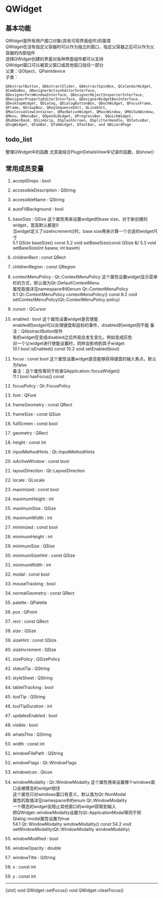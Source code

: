 # QWidget

## 基本功能
QWidget是所有用户接口对象(具有可视界面组件)的基类  
QWidget在没有指定父容器时可以作为独立的窗口，指定父容器之后可以作为父容器的内部组件  
选择QWidget创建的界面对各种界面组件都可以支持  
QWidget窗口可以被其父窗口或其他窗口挡住一部分  
父类：QObject、QPaintdevice  
子类：  
```
QAbstractButton, QAbstractSlider, QAbstractSpinBox, QCalendarWidget, QComboBox, QDesignerActionEditorInterface, QDesignerFormWindowInterface, QDesignerObjectInspectorInterface, QDesignerPropertyEditorInterface, QDesignerWidgetBoxInterface, QDesktopWidget, QDialog, QDialogButtonBox, QDockWidget, QFocusFrame, QFrame, QGroupBox, QKeySequenceEdit, QLineEdit, QMacCocoaViewContainer, QMacNativeWidget, QMainWindow, QMdiSubWindow, QMenu, QMenuBar, QOpenGLWidget, QProgressBar, QQuickWidget, QRubberBand, QSizeGrip, QSplashScreen, QSplitterHandle, QStatusBar, QSvgWidget, QTabBar, QTabWidget, QToolBar, and QWizardPage
```


## todo_list
整理QWidget中的函数
尤其是结合PluginDetailsView中记录的函数，如show()


## 常用成员变量
1. acceptDrops : bool

2. accessibleDescription : QString

3. accessibleName : QString

4. autoFillBackground : bool

5. baseSize : QSize
这个属性用来设置widget的base size，对于新创建的widget，宽高默认都是0  
当widget定义了sizeIncrement()时，base size用来计算一个合适的widget尺寸  
5.1 QSize baseSize() const
5.2 void setBaseSize(const QSize &)
5.3 void setBaseSize(int basew, int baseh)

6. childrenRect : const QRect

7. childrenRegion : const QRegion

8. contextMenuPolicy : Qt::ContextMenuPolicy
这个属性设置widget显示菜单栏的方式，默认值为Qt::DefaultContextMenu  
属性取值详见namespace中的enum Qt::ContextMenuPolicy  
8.1 Qt::ContextMenuPolicy contextMenuPolicy() const
8.2 void setContextMenuPolicy(Qt::ContextMenuPolicy policy)

9. cursor : QCursor

10. enabled : bool
这个属性设置widget是否使能  
enabled的widget可以处理键盘和鼠标的事件，disabled的widget则不能
备注：QAbstractButton除外  
有的widget在变成disabled之后外观会发生变化，例如变成灰色  
对一个父widget进行使能设置时，同样会影响到其子widget  
10.1 bool isEnabled() const
10.2 void setEnabled(bool)

11. focus : const bool
这个属性设置widget是否能够获得键盘的输入焦点，默认为false  
备注：这个属性等同于检查QApplication::focusWidget()  
11.1 bool hasFocus() const

12. focusPolicy : Qt::FocusPolicy

13. font : QFont

14. frameGeometry : const QRect

15. frameSize : const QSize

16. fullScreen : const bool

17. geometry : QRect

18. height : const int

19. inputMethodHints : Qt::InputMethodHints

20. isActiveWindow : const bool

21. layoutDirection : Qt::LayoutDirection

22. locale : QLocale

23. maximized : const bool

24. maximumHeight : int

25. maximumSize : QSize

26. maximumWidth : int

27. minimized : const bool

28. minimumHeight : int

29. minimumSize : QSize

30. minimumSizeHint : const QSize

31. minimumWidth : int

32. modal : const bool

33. mouseTracking : bool

34. normalGeometry : const QRect

35. palette : QPalette

36. pos : QPoint

37. rect : const QRect

38. size : QSize

39. sizeHint : const QSize

40. sizeIncrement : QSize

41. sizePolicy : QSizePolicy

42. statusTip : QString

43. styleSheet : QString

44. tabletTracking : bool

45. toolTip : QString

46. toolTipDuration : int

47. updatesEnabled : bool

48. visible : bool

49. whatsThis : QString

50. width : const int

51. windowFilePath : QString

52. windowFlags : Qt::WindowFlags

53. windowIcon : QIcon

54. windowModality : Qt::WindowModality
这个属性用来设置哪个windows窗口会被模态的widget锁住  
这个属性只对windows窗口有意义，默认值为Qt::NonModal  
属性的取值详见namespace中的enum Qt::WindowModality  
一个模态的widget会阻止其他窗口的widget获取到输入  
把QWidget::windowModality设置为Qt::ApplicationModal等同于把Qialog::modal属性设置为true  
54.1 Qt::WindowModality windowModality() const
54.2 void setWindowModality(Qt::WindowModality windowModality)

55. windowModified : bool

56. windowOpacity : double

57. windowTitle : QString

58. x : const int

59. y : const int



-------------------
[slot] void QWidget::setFocus()
void QWidget::clearFocus()